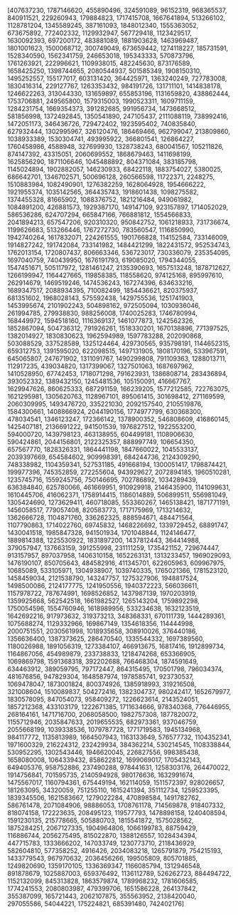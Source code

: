 [407637230,
1787146620,
455890496,
324591089,
96152319,
968365537,
840911521,
229260943,
179884823,
1717415708,
1667641894,
513266102,
1128781204,
1345589245,
387161093,
1848012340,
1555363052,
673675892,
772402332,
1129932947,
567729418,
1123429517,
1630092393,
697200172,
483881089,
1881903628,
1463969487,
1801001623,
1500068712,
300749049,
673659442,
1274118227,
185731591,
1528340590,
1562341759,
246653018,
195343333,
570873796,
1761263921,
222996621,
1109938015,
482245630,
873176589,
1658425250,
1398744655,
2080544937,
501585349,
1908150310,
1495252557,
155177017,
603131420,
364425971,
1363240249,
727783008,
1830416314,
229127767,
1263353432,
984191726,
131711101,
1414838178,
1246622263,
313044330,
131659897,
655853196,
1131659820,
438862444,
1753706881,
249565800,
1579315003,
1990523311,
1609711159,
1284231754,
1669354373,
391282685,
991956734,
1473668512,
581856998,
1372492845,
1350541890,
247105437,
2111088119,
738992416,
1472051173,
346436726,
729472402,
1923595402,
740835840,
627932444,
1302995967,
326120476,
186469466,
962799047,
213809860,
1038933389,
1530304741,
493995922,
366801541,
126864227,
1760458986,
4588948,
327699930,
1328738243,
680041567,
105211826,
874147392,
43315051,
2060699552,
1868679463,
1411698199,
1625856290,
1871106646,
1045488892,
804371084,
383185798,
1145024894,
1902882057,
146230933,
68422118,
1883754027,
5380025,
686642701,
1346702571,
500696128,
260566598,
11722371,
2248275,
1510883984,
1082490901,
1276382259,
1628064928,
1954666222,
1921955374,
1035142565,
364435743,
1918601438,
1098275582,
1374455328,
81665902,
1088376752,
1821216484,
949061982,
1084891200,
426881573,
1929387170,
149147109,
923157897,
1714052029,
586536286,
624707294,
665847166,
766881812,
1554566833,
2041894213,
657547206,
920310320,
950842752,
1061218933,
731736674,
1199626683,
513266446,
1767272730,
783560547,
1116850990,
1942740264,
1617832071,
224261555,
1901766828,
114152584,
733146009,
1914827242,
191742084,
733141982,
1484421299,
1822431572,
952534743,
1762013154,
1720807437,
806663346,
536723017,
730336079,
235354095,
1697040759,
740439950,
1676191793,
619085020,
1794344055,
1547451671,
505117972,
1281461247,
2135390693,
1657513248,
1878712627,
1266199947,
1164427665,
119858385,
118558620,
974125168,
895997610,
262914679,
1469519246,
1474536243,
167274396,
634633216,
1689347517,
2088934395,
710082499,
1854436621,
820375937,
681351602,
1968028143,
575592438,
1429755536,
1251741903,
1453995674,
2101902243,
504898162,
972505094,
1030936046,
261994785,
279938830,
988256008,
1740025283,
1746780994,
168449972,
1594518160,
1116369137,
1461077873,
1242562326,
1852867094,
504736312,
791926261,
1518330201,
1670138896,
771397525,
1382014927,
1830830623,
1962594989,
1597783288,
202090868,
503088529,
337528589,
1325124464,
429730565,
935798191,
1144652315,
659312753,
1391595020,
622098515,
1497131905,
1808170196,
533967591,
645065807,
247671902,
1311091767,
1490299808,
791109363,
1288013711,
112917235,
439034820,
1317399067,
1327501063,
1687697962,
1410528950,
67742453,
1718071298,
791623931,
1386808714,
283436894,
393052332,
1389432150,
1245481536,
105150091,
416667767,
1629947626,
860625333,
687291159,
166239205,
1577212585,
722763075,
1621295981,
1305620763,
1128967101,
895061415,
301698412,
271169599,
2060309995,
1493476720,
335221030,
2092157540,
2105519876,
1584300661,
1408866924,
2044190156,
1774977799,
630368300,
478034541,
1346123247,
172366142,
1378900352,
546808609,
416860145,
1425407181,
2136691222,
941501539,
1976827512,
1922553200,
594000720,
1439798123,
463138955,
604499181,
1108906630,
590424861,
2044156801,
2122325357,
888997749,
106654350,
657567770,
1828326331,
1864441198,
1847660022,
1045533137,
2039397669,
654584602,
909998391,
684244736,
2124309290,
748338982,
1104359341,
527531185,
491668194,
1300051417,
1798874421,
199977396,
745352859,
272255604,
943929627,
2072894185,
1960510281,
1235745716,
1559245756,
750146695,
702786892,
1034289439,
636384840,
625780066,
461669951,
910929918,
2146435900,
1141099631,
1610445706,
416062371,
1758914415,
1186014889,
506899511,
556981049,
1305424690,
1273629411,
460718085,
553360267,
1465138421,
1871771191,
1456058517,
779057408,
820583773,
1717175969,
1713214632,
1362666728,
1104871760,
336262325,
888594671,
484471564,
1107790863,
1714022760,
69745832,
1468226692,
1339729452,
68891747,
1430041518,
1985847328,
941501934,
1701048844,
1124146477,
1889814388,
1225530922,
1831897200,
1437812443,
364414988,
379057947,
137663159,
391255998,
231111259,
1735421152,
729674447,
913157957,
897037958,
1406310158,
1652263131,
1313233457,
1969029093,
1476190107,
850705643,
484582916,
411345701,
622605963,
609967975,
10685089,
533105971,
1304938907,
1039740335,
1765021366,
1781523120,
1458459034,
2121538790,
143247757,
1275327906,
1948817524,
1498500086,
2124177775,
1241950556,
1940372223,
566036611,
1157978722,
787674991,
1698526852,
1437987139,
1970203919,
1359925668,
562542518,
1661982527,
1265143204,
1759892298,
1750054596,
1554760946,
1618989956,
533234638,
1632123519,
1642692216,
917973632,
319373213,
348368331,
670111739,
1444289361,
1075688274,
1129332966,
169867149,
1354618356,
114444998,
2000751551,
2030561998,
1018935658,
308910026,
376440186,
1356636400,
1387373625,
286470540,
1335544332,
1697389560,
1180026988,
1891056319,
1273384107,
466913675,
16817416,
1912899734,
1164867056,
454989879,
233738833,
1218474268,
653366905,
1069869798,
1591368318,
392202688,
766468304,
1874591649,
634463912,
389059795,
797172447,
864315495,
170501798,
796034374,
481676856,
947829304,
1648587974,
1978585741,
923730537,
1069478047,
1873001824,
800374926,
1385918993,
319216508,
321008604,
1510089837,
504272416,
1382304737,
980242417,
1652679977,
1830578095,
847054073,
958409272,
1226623614,
2143524051,
1857212368,
433103179,
1222671385,
1711634666,
978340368,
776446955,
268164161,
1471716700,
2068058500,
1982757308,
1877820072,
1155712946,
2035847633,
2019655535,
682973361,
937046759,
2055668199,
1039338536,
1079787728,
1771719583,
1945134968,
984117772,
1135813989,
1664507943,
1163133649,
576577732,
1104352341,
1971600329,
216224312,
232429934,
384362214,
530214545,
1108338844,
530952295,
1302543446,
1946620045,
226827556,
998385438,
1658080008,
1064339432,
858622812,
1699069017,
1705432143,
649405376,
958752886,
237490288,
978441631,
1258303176,
264470022,
1914756841,
701595735,
2140594928,
980176636,
1632991674,
1475567017,
1160794361,
675449194,
162114059,
1511572397,
928026657,
181263095,
34320059,
751255110,
1615241394,
351112734,
1259523395,
1839345506,
1621583667,
1279022284,
470898584,
1491782762,
586761478,
2071084906,
98886053,
1708761178,
714569878,
918407332,
818074158,
172223635,
208495123,
119577793,
1478898158,
1240408594,
1591230135,
215778665,
505880703,
1815541872,
1575028562,
1875284251,
2067127335,
1904964806,
1066199783,
88759429,
116886744,
2056275495,
815022870,
1388126557,
1028434394,
447715783,
1333666202,
147033749,
1230773710,
2118436929,
582604810,
577358252,
4916426,
2034083218,
1265791879,
754215193,
1433779543,
967970632,
2036456266,
199505809,
805701885,
1249820690,
1359170105,
1336369347,
1166085794,
1312946548,
891878679,
1025887003,
659376492,
1136112789,
526262723,
884494722,
1152132099,
845313828,
1863579874,
1789968232,
1781606585,
1774241553,
2080803987,
479399706,
1651586228,
264137842,
355387099,
165721443,
2062107875,
355563952,
2138420040,
297055586,
54044221,
175224821,
685391480,
742402176]
